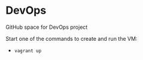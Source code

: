 # DevOps

GitHub space for DevOps project

Start one of the commands to create and run the VM:

- `vagrant up`
